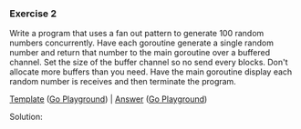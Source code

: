 ### Exercise 2
Write a program that uses a fan out pattern to generate 100 random numbers concurrently. Have each goroutine generate a single random number and return that number to the main goroutine over a buffered channel. Set the size of the buffer channel so no send every blocks. Don't allocate more buffers than you need. Have the main goroutine display each random number is receives and then terminate the program.

[Template](exercises/template2/template2.go) ([Go Playground](http://play.golang.org/p/CpsDFNmazH)) |
[Answer](exercises/exercise2/exercise2.go) ([Go Playground](http://play.golang.org/p/Li7hl3pOSu))

Solution:
```

```
